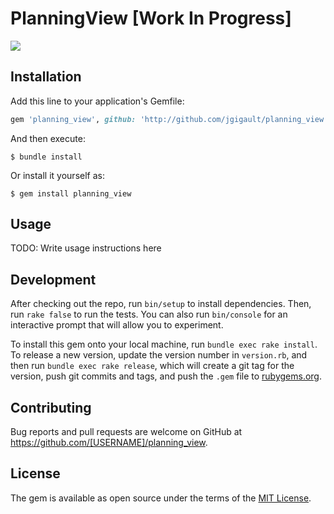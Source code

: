 # PlanningView [Work In Progress]

<img src="http://i.imgur.com/XuoqqUs.png">

## Installation

Add this line to your application's Gemfile:

```ruby
gem 'planning_view', github: 'http://github.com/jgigault/planning_view'
```

And then execute:

    $ bundle install

Or install it yourself as:

    $ gem install planning_view

## Usage

TODO: Write usage instructions here

## Development

After checking out the repo, run `bin/setup` to install dependencies. Then, run `rake false` to run the tests. You can also run `bin/console` for an interactive prompt that will allow you to experiment.

To install this gem onto your local machine, run `bundle exec rake install`. To release a new version, update the version number in `version.rb`, and then run `bundle exec rake release`, which will create a git tag for the version, push git commits and tags, and push the `.gem` file to [rubygems.org](https://rubygems.org).

## Contributing

Bug reports and pull requests are welcome on GitHub at https://github.com/[USERNAME]/planning_view.


## License

The gem is available as open source under the terms of the [MIT License](http://opensource.org/licenses/MIT).

